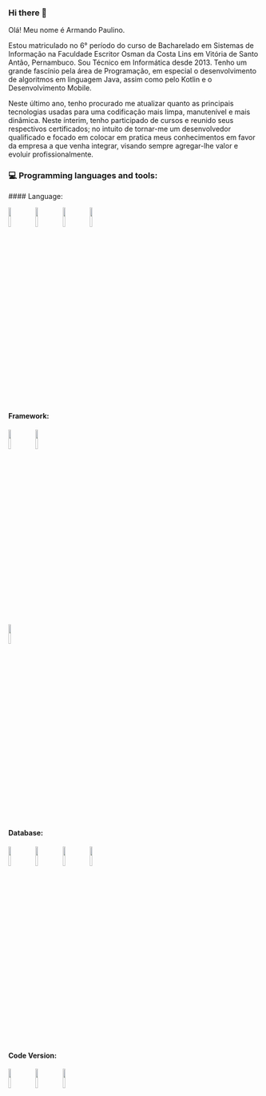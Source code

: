 ### Hi there 👋
Olá! Meu nome é Armando Paulino.

Estou matriculado no 6° período do curso de Bacharelado em Sistemas de Informação na Faculdade Escritor Osman da Costa Lins em Vitória de Santo Antão, Pernambuco. Sou Técnico em Informática desde 2013. Tenho um grande fascínio pela área de Programação, em especial o desenvolvimento de algoritmos em linguagem Java, assim como pelo Kotlin e o Desenvolvimento Mobile.

Neste último ano, tenho procurado me atualizar quanto as principais tecnologias usadas para uma codificação mais limpa, manutenível e mais dinâmica. Neste ínterim, tenho participado de cursos e reunido seus respectivos certificados; no intuito de tornar-me um desenvolvedor qualificado e focado em colocar em pratica meus conhecimentos em favor da empresa a que venha integrar, visando sempre agregar-lhe valor e evoluir profissionalmente.

### :computer: Programming languages and tools: 
<p>
#### Language:

<code><img width="10%" src="https://www.vectorlogo.zone/logos/java/java-ar21.svg"></code>
<code><img width="10%" src="https://www.vectorlogo.zone/logos/kotlinlang/kotlinlang-ar21.svg"></code>
<code><img width="10%" src="https://www.vectorlogo.zone/logos/javascript/javascript-ar21.svg"></code>
<code><img width="10%" src="https://www.vectorlogo.zone/logos/android/android-ar21.svg"></code>
<br/>
#### Framework: 

<code><img width="10%" src="https://www.vectorlogo.zone/logos/springio/springio-ar21.svg"></code>
<code><img width="10%" src="https://www.vectorlogo.zone/logos/getbootstrap/getbootstrap-ar21.svg"></code>  
<code><img width="10%" src="https://www.vectorlogo.zone/logos/json/json-ar21.svg"></code>
<br/>  
#### Database:

<code><img width="10%" src="https://www.vectorlogo.zone/logos/mysql/mysql-ar21.svg"></code>
<code><img width="10%" src="https://www.vectorlogo.zone/logos/sqlite/sqlite-ar21.svg"></code>
<code><img width="10%" src="https://www.vectorlogo.zone/logos/postgresql/postgresql-ar21.svg"></code>
<code><img width="10%" src="https://www.vectorlogo.zone/logos/hibernate/hibernate-ar21.svg"></code>
<br/>
#### Code Version:
  
<code><img width="10%" src="https://www.vectorlogo.zone/logos/git-scm/git-scm-ar21.svg"></code>
<code><img width="10%" src="https://www.vectorlogo.zone/logos/github/github-ar21.svg"></code>
<code><img width="10%" src="https://www.vectorlogo.zone/logos/heroku/heroku-ar21.svg"></code>
</p>
